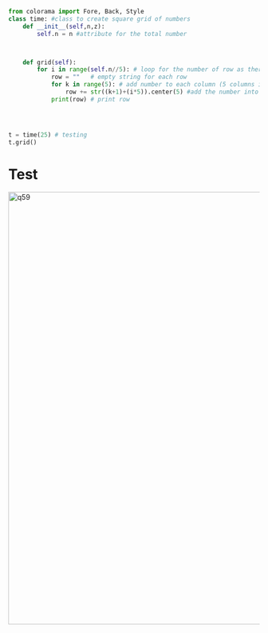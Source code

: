 ```py
from colorama import Fore, Back, Style
class time: #class to create square grid of numbers
    def __init__(self,n,z):
        self.n = n #attribute for the total number



    def grid(self):
        for i in range(self.n//5): # loop for the number of row as there will be 5 columns per row
            row = ""   # empty string for each row
            for k in range(5): # add number to each column (5 columns in each row)
                row += str((k+1)+(i*5)).center(5) #add the number into the row variable and use center to make the distance between each number equal
            print(row) # print row




t = time(25) # testing
t.grid()

```

# Test

<img width="866" alt="q59" src="https://user-images.githubusercontent.com/82266864/194757555-948e7a88-8296-4f9c-af5c-b608fc94870b.png">
